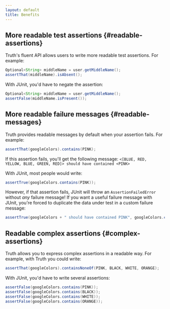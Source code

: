 ```yaml
---
layout: default
title: Benefits
---
```


## More readable test assertions {#readable-assertions}

Truth's fluent API allows users to write more readable test assertions. For
example:

```java
Optional<String> middleName = user.getMiddleName();
assertThat(middleName).isAbsent();
```

With JUnit, you'd have to negate the assertion:

```java
Optional<String> middleName = user.getMiddleName();
assertFalse(middleName.isPresent());
```

## More readable failure messages {#readable-messages}

Truth provides readable messages by default when your assertion fails. For
example:

```java
assertThat(googleColors).contains(PINK);
```

If this assertion fails, you'll get the following message: `<[BLUE, RED, YELLOW,
BLUE, GREEN, RED]> should have contained <PINK>`

With JUnit, most people would write:

```java
assertTrue(googleColors.contains(PINK));
```

However, if that assertion fails, JUnit will throw an `AssertionFailedError`
without *any* failure message! If you want a useful failure message with JUnit,
you're forced to duplicate the data under test in a custom failure message:

```java
assertTrue(googleColors + " should have contained PINK", googleColors.contains(PINK));
```

## Readable complex assertions {#complex-assertions}

Truth allows you to express complex assertions in a readable way. For example,
with Truth you could write:

```java
assertThat(googleColors).containsNoneOf(PINK, BLACK, WHITE, ORANGE);
```

With JUnit, you'd have to write several assertions:

```java
assertFalse(googleColors.contains(PINK));
assertFalse(googleColors.contains(BLACK));
assertFalse(googleColors.contains(WHITE));
assertFalse(googleColors.contains(ORANGE));
```
